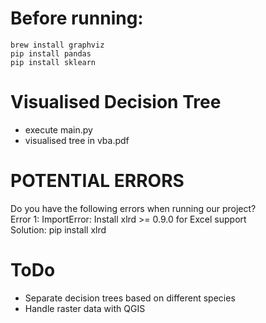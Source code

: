# Before running:
```
brew install graphviz
pip install pandas
pip install sklearn
```

# Visualised Decision Tree
- execute main.py
- visualised tree in vba.pdf

# POTENTIAL ERRORS
Do you have the following errors when running our project?  
Error 1: ImportError: Install xlrd >= 0.9.0 for Excel support  
Solution: pip install xlrd

# ToDo
- Separate decision trees based on different species
- Handle raster data with QGIS

